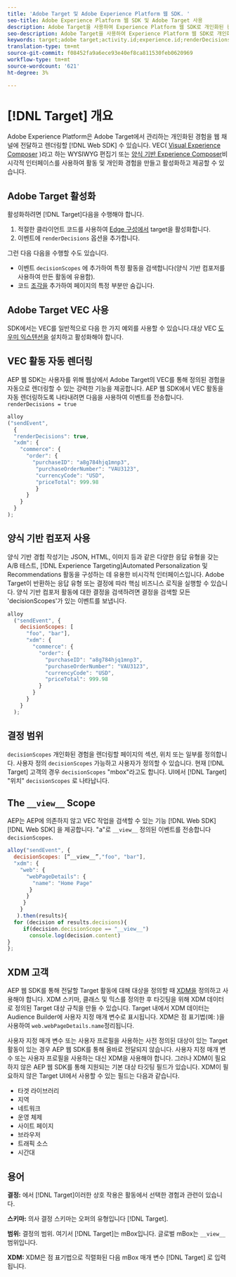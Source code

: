 ```yaml
---
title: 'Adobe Target 및 Adobe Experience Platform 웹 SDK. '
seo-title: Adobe Experience Platform 웹 SDK 및 Adobe Target 사용
description: Adobe Target을 사용하여 Experience Platform 웹 SDK로 개인화된 컨텐츠를 렌더링하는 방법 학습
seo-description: Adobe Target을 사용하여 Experience Platform 웹 SDK로 개인화된 컨텐츠를 렌더링하는 방법 학습
keywords: target;adobe target;activity.id;experience.id;renderDecisions;decisionScopes;prehiding snippet;vec;Form-Based Experience Composer;xdm;audiences;decisions;scope;schema;
translation-type: tm+mt
source-git-commit: f08452fa9a6ece93e40ef8ca811530feb0620969
workflow-type: tm+mt
source-wordcount: '621'
ht-degree: 3%

---
```



# [!DNL Target] 개요

Adobe Experience Platform은 Adobe Target에서 관리하는 개인화된 경험을 웹 채널에 전달하고 렌더링할 [!DNL Web SDK] 수 있습니다. VEC( [Visual Experience Composer](https://docs.adobe.com/content/help/en/target/using/experiences/vec/visual-experience-composer.html) )라고 하는 WYSIWYG 편집기 또는 [양식 기반 Experience Composer](https://docs.adobe.com/content/help/en/target/using/experiences/form-experience-composer.html)비시각적 인터페이스를 사용하여 활동 및 개인화 경험을 만들고 활성화하고 제공할 수 있습니다.

## Adobe Target 활성화

활성화하려면 [!DNL Target]다음을 수행해야 합니다.

1. 적절한 클라이언트 코드를 사용하여 [Edge 구성에서](../../fundamentals/edge-configuration.md) target을 활성화합니다.
1. 이벤트에 `renderDecisions` 옵션을 추가합니다.

그런 다음 다음을 수행할 수도 있습니다.

* 이벤트 `decisionScopes` 에 추가하여 특정 활동을 검색합니다(양식 기반 컴포저를 사용하여 만든 활동에 유용함).
* 코드 [조각을](../manage-flicker.md) 추가하여 페이지의 특정 부분만 숨깁니다.

## Adobe Target VEC 사용

SDK에서는 VEC를 일반적으로 다음 한 가지 예외를 사용할 수 있습니다.대상 VEC [도우미 익스텐션을](https://docs.adobe.com/content/help/en/target/using/experiences/vec/troubleshoot-composer/vec-helper-browser-extension.html) 설치하고 활성화해야 합니다.

## VEC 활동 자동 렌더링

AEP 웹 SDK는 사용자를 위해 웹상에서 Adobe Target의 VEC를 통해 정의된 경험을 자동으로 렌더링할 수 있는 강력한 기능을 제공합니다. AEP 웹 SDK에서 VEC 활동을 자동 렌더링하도록 나타내려면 다음을 사용하여 이벤트를 전송합니다. `renderDecisions = true`

```javascript
alloy
("sendEvent", 
  { 
  "renderDecisions": true, 
  "xdm": {
    "commerce": { 
      "order": {
        "purchaseID": "a8g784hjq1mnp3", 
         "purchaseOrderNumber": "VAU3123", 
         "currencyCode": "USD", 
         "priceTotal": 999.98 
         } 
      } 
    }
  }
);
```

## 양식 기반 컴포저 사용

양식 기반 경험 작성기는 JSON, HTML, 이미지 등과 같은 다양한 응답 유형을 갖는 A/B 테스트, [!DNL Experience Targeting]Automated Personalization 및 Recommendations 활동을 구성하는 데 유용한 비시각적 인터페이스입니다. Adobe Target이 반환하는 응답 유형 또는 결정에 따라 핵심 비즈니스 로직을 실행할 수 있습니다. 양식 기반 컴포저 활동에 대한 결정을 검색하려면 결정을 검색할 모든 &#39;decisionScopes&#39;가 있는 이벤트를 보냅니다.

```javascript
alloy
  ("sendEvent", { 
    decisionScopes: [
      "foo", "bar"], 
      "xdm": {
        "commerce": { 
          "order": { 
            "purchaseID": "a8g784hjq1mnp3", 
            "purchaseOrderNumber": "VAU3123", 
            "currencyCode": "USD", 
            "priceTotal": 999.98 
          } 
        } 
      } 
    }
  );
```

## 결정 범위

`decisionScopes` 개인화된 경험을 렌더링할 페이지의 섹션, 위치 또는 일부를 정의합니다. 사용자 정의 `decisionScopes` 가능하고 사용자가 정의할 수 있습니다. 현재 [!DNL Target] 고객의 경우 `decisionScopes` &quot;mbox&quot;라고도 합니다. UI에서 [!DNL Target] &quot;위치&quot; `decisionScopes` 로 나타납니다.

## The `__view__` Scope

AEP는 AEP에 의존하지 않고 VEC 작업을 검색할 수 있는 기능 [!DNL Web SDK] [!DNL Web SDK] 을 제공합니다. &quot;a&quot;로 `__view__` 정의된 이벤트를 전송합니다 `decisionScopes`.

```javascript
alloy("sendEvent", {
  decisionScopes: [“__view__”,"foo", "bar"], 
  "xdm": { 
    "web": { 
      "webPageDetails": { 
        "name": "Home Page"
       }
      } 
     }
    }
   ).then(results){
  for (decision of results.decisions){
     if(decision.decisionScope == "__view__")
       console.log(decision.content)
}
};
```

## XDM 고객

AEP 웹 SDK를 통해 전달할 Target 활동에 대해 대상을 정의할 때 [XDM을](https://docs.adobe.com/content/help/ko-KR/experience-platform/xdm/home.html) 정의하고 사용해야 합니다. XDM 스키마, 클래스 및 믹스를 정의한 후 타깃팅을 위해 XDM 데이터로 정의된 Target 대상 규칙을 만들 수 있습니다. Target 내에서 XDM 데이터는 Audience Builder에 사용자 지정 매개 변수로 표시됩니다. XDM은 점 표기법(예: )을 사용하여 `web.webPageDetails.name`정리됩니다.

사용자 지정 매개 변수 또는 사용자 프로필을 사용하는 사전 정의된 대상이 있는 Target 활동이 있는 경우 AEP 웹 SDK를 통해 올바로 전달되지 않습니다. 사용자 지정 매개 변수 또는 사용자 프로필을 사용하는 대신 XDM을 사용해야 합니다. 그러나 XDM이 필요하지 않은 AEP 웹 SDK를 통해 지원되는 기본 대상 타깃팅 필드가 있습니다. XDM이 필요하지 않은 Target UI에서 사용할 수 있는 필드는 다음과 같습니다.

* 타겟 라이브러리
* 지역
* 네트워크
* 운영 체제
* 사이트 페이지
* 브라우저
* 트래픽 소스
* 시간대

## 용어

__결정:__ 에서 [!DNL Target]이러한 상호 작용은 활동에서 선택한 경험과 관련이 있습니다.

__스키마:__ 의사 결정 스키마는 오퍼의 유형입니다 [!DNL Target].

__범위:__ 결정의 범위. 여기서 [!DNL Target]는 mBox입니다. 글로벌 mBox는 `__view__` 범위입니다.

__XDM:__ XDM은 점 표기법으로 직렬화된 다음 mBox 매개 변수 [!DNL Target] 로 입력됩니다.
